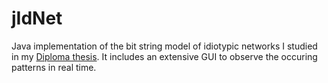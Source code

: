 # jIdNet
Java implementation of the bit string model of idiotypic networks I studied in my [Diploma thesis](http://www.pik-potsdam.de/~willner/files/diploma-thesis-willner.pdf). It includes an extensive GUI to observe the occuring patterns in real time.
